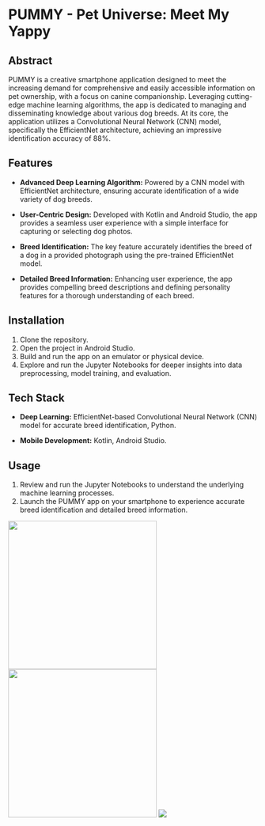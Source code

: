# PUMMY - Pet Universe: Meet My Yappy

## Abstract

PUMMY is a creative smartphone application designed to meet the increasing demand for comprehensive and easily accessible information on pet ownership, with a focus on canine companionship. Leveraging cutting-edge machine learning algorithms, the app is dedicated to managing and disseminating knowledge about various dog breeds. At its core, the application utilizes a Convolutional Neural Network (CNN) model, specifically the EfficientNet architecture, achieving an impressive identification accuracy of 88%.

## Features

- **Advanced Deep Learning Algorithm:** Powered by a CNN model with EfficientNet architecture, ensuring accurate identification of a wide variety of dog breeds.
  
- **User-Centric Design:** Developed with Kotlin and Android Studio, the app provides a seamless user experience with a simple interface for capturing or selecting dog photos.

- **Breed Identification:** The key feature accurately identifies the breed of a dog in a provided photograph using the pre-trained EfficientNet model.

- **Detailed Breed Information:** Enhancing user experience, the app provides compelling breed descriptions and defining personality features for a thorough understanding of each breed.

## Installation

1. Clone the repository.
2. Open the project in Android Studio.
3. Build and run the app on an emulator or physical device.
4. Explore and run the Jupyter Notebooks for deeper insights into data preprocessing, model training, and evaluation.
   
## Tech Stack

- **Deep Learning:** EfficientNet-based Convolutional Neural Network (CNN) model for accurate breed identification, Python.
  
- **Mobile Development:** Kotlin, Android Studio.

## Usage
1. Review and run the Jupyter Notebooks to understand the underlying machine learning processes.
2. Launch the PUMMY app on your smartphone to experience accurate breed identification and detailed breed information.

<img src="https://github.com/Praveenahd4/PUMMY-Pet-Universe-Meet-My-Yappy/assets/118451730/2e7584c6-c23e-44e5-8b3b-8cfd70a24ee6" width="300">
<img src="https://github.com/Praveenahd4/PUMMY-Pet-Universe-Meet-My-Yappy/assets/118451730/80564568-d1e0-4775-a1fa-308fb9a03055" width="300">
<img src="https://github.com/Praveenahd4/PUMMY-Pet-Universe-Meet-My-Yappy/assets/118451730/ddc3990b-5ba9-4f5f-bc53-0526933a5358">
